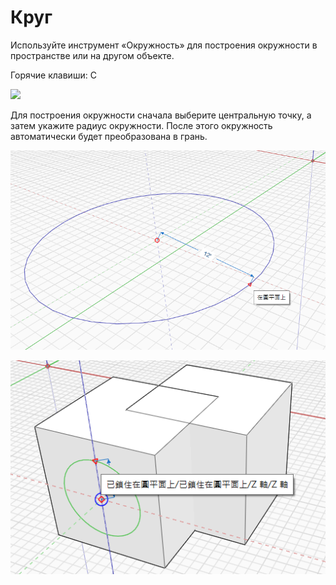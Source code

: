 # Круг

Используйте инструмент «Окружность» для построения окружности в пространстве или на другом объекте.

Горячие клавиши: C

![](../.gitbook/assets/circle\_toolbar.png)

Для построения окружности сначала выберите центральную точку, а затем укажите радиус окружности. После этого окружность автоматически будет преобразована в грань.

![](../.gitbook/assets/circle1.png)

![](../.gitbook/assets/circle2.png)
